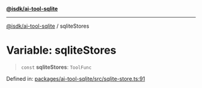 [**@isdk/ai-tool-sqlite**](../README.md)

***

[@isdk/ai-tool-sqlite](../globals.md) / sqliteStores

# Variable: sqliteStores

> `const` **sqliteStores**: `ToolFunc`

Defined in: [packages/ai-tool-sqlite/src/sqlite-store.ts:91](https://github.com/isdk/ai-tool-sqlite.js/blob/a4b3467483e67b2e8245f2beb5bf1e93f3e0d974/src/sqlite-store.ts#L91)
